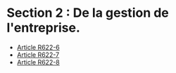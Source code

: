 # Section 2 : De la gestion de l'entreprise.

- [Article R622-6](article-r622-6.md)
- [Article R622-7](article-r622-7.md)
- [Article R622-8](article-r622-8.md)
